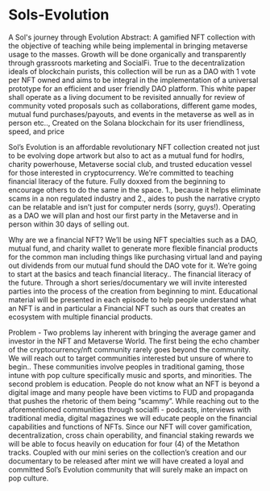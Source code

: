 # Sols-Evolution
A Sol's journey through Evolution
Abstract: A gamified NFT collection with the objective of teaching while being implemental in bringing metaverse usage to the masses. Growth will be done organically and transparently through grassroots marketing and SocialFi. True to the decentralization ideals of blockchain purists, this collection will be run as a DAO with 1 vote per NFT owned and aims to be integral in the implementation of a universal prototype for an efficient and user friendly DAO platform. This white paper shall operate as a living document to be revisited annually for review of community voted proposals such as collaborations, different game modes, mutual fund purchases/payouts, and events in the metaverse as well as in person etc.., Created on the Solana blockchain for its user friendliness, speed, and price 

Sol’s Evolution is an affordable revolutionary NFT collection created not just to be evolving dope artwork but also to act as a mutual fund for hodlrs, charity powerhouse, Metaverse social club, and trusted education vessel for those interested in cryptocurrency. We’re committed to teaching financial literacy of the future. Fully doxxed from the beginning to encourage others to do the same in the space. 1., because it helps eliminate scams in a non regulated industry and 2., aides to push the narrative crypto can be relatable and isn’t just for computer nerds (sorry, guys!).  Operating as a DAO we will plan and host our first party in the Metaverse and in person within 30 days of selling out. 

Why are we a financial NFT? We’ll be using NFT specialties such as a DAO, mutual fund, and charity wallet to generate more flexible financial products for the common man including things like purchasing virtual land and paying out dividends from our mutual fund should the DAO vote for it. We’re going to start at the basics and teach financial literacy.. The financial literacy of the future. Through a short series/documentary we will invite interested parties into the process of the creation from beginning to mint. Educational material will be presented in each episode to help people understand what an NFT is and in particular a Financial NFT such as ours that creates an ecosystem with multiple financial products. 


Problem - Two problems lay inherent with bringing the average gamer and investor in the NFT and Metaverse World. The first being the echo chamber of the cryptocurrency/nft community rarely goes beyond the community. We will reach out to target communities interested but unsure of where to begin.. These communities involve peoples in traditional gaming, those intune with pop culture specifically music and sports, and minorities. The second problem is education. People do not know what an NFT is beyond a digital image and many people have  been victims to FUD and propaganda that pushes the rhetoric of them being “scammy”. While reaching out to the aforementioned communities through socialfi - podcasts, interviews with traditional media, digital magazines we will educate people on the financial capabilities and functions of NFTs. Since our NFT will cover gamification, decentralization, cross chain operability, and financial staking rewards we will be able to focus heavily on education for four (4) of the Metathon tracks. Coupled with our mini series on the collection’s creation and our documentary to be released after mint we will have created a loyal and committed Sol’s Evolution community that will surely make an impact on pop culture.
